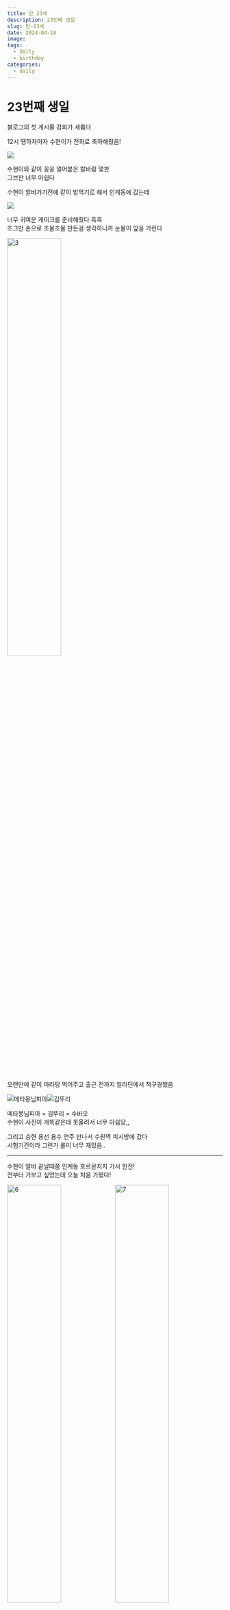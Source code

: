 ```yaml
---
title: 만 23세
description: 23번째 생일
slug: 만-23세
date: 2024-04-18
image:
tags:
  - daily
  - birthday
categories:
  - daily
---
```

# 23번째 생일

블로그의 첫 게시물 감회가 새롭다

12시 땡하자마자 수현이가 전화로 축하해줬음!

![](1.jpeg)

수현이와 같이 꽁꽁 얼어붙은 칼바람 몇판\
그브판 너무 아쉽다

수현이 알바가기전에 같이 밥먹기로 해서 인계동에 갔는데

![](2.jpeg)

너무 귀여운 케이크를 준비해줬다 흑흑\
조그만 손으로 조물조물 만든걸 생각하니까 눈물이 앞을 가린다

<img src="3.jpeg" width="50%" height="50%" title="3"></img>

오랜만에 같이 마라탕 먹어주고 출근 전까지 알라딘에서 책구경했음

![메타몽님피아](4.jpg)![김뚜리](5.jpg)

메타몽님피아 = 김뚜리 = 수바오\
수현이 사진이 개똑같은데 못올려서 너무 아쉽당,,

그리고 승현 용선 용수 연주 만나서 수원역 피시방에 갔다\
시험기간이라 그런가 롤이 너무 재밌음..

---
수현이 알바 끝날때쯤 인계동 호르몬치치 가서 한잔!\
전부터 가보고 싶었는데 오늘 처음 가봤다!

<img src="6.jpeg" width="50%" height="50%" title="6"/><img src="7.jpeg" width="50%" height="50%" title="7"></img>

대창 시켜먹엇는데 진짜 레전드로 맛있었다!\
일본 분위기 나서 진짜 일본 가고싶었음

<img src="8.jpeg" width="100%" height="100%" title="8"></img>

다 먹고 해먹는 야키우동도 진짜 너무 맛있었음\
다음엔 와서 고기 구워먹어야지

---
24년도 생일 끝!